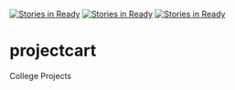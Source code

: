 [![Stories in Ready](https://badge.waffle.io/auspi/projectcart.png?label=ready&title=Ready)](https://waffle.io/auspi/projectcart)
[![Stories in Ready](https://badge.waffle.io/auspi/projectcart.png?label=ready&title=Ready)](https://waffle.io/auspi/projectcart)
[![Stories in Ready](https://badge.waffle.io/auspi/projectcart.png?label=ready&title=Ready)](https://waffle.io/auspi/projectcart)
# projectcart
College Projects
